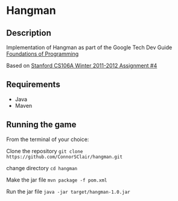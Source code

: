 # Hangman 

## Description
Implementation of Hangman as part of the Google Tech Dev Guide [Foundations of Programming](https://techdevguide.withgoogle.com/paths/foundational/hangman-challenge-archetypal/#! "Link")

Based on [Stanford CS106A Winter 2011-2012 Assignment #4](https://web.stanford.edu/class/archive/cs/cs106a/cs106a.1124/handouts/200%20Assignment%204.pdf
 "Assignment Tasksheet")

## Requirements
- Java 
- Maven

## Running the game 
From the terminal of your choice:

Clone the repository 
`git clone https://github.com/ConnorSClair/hangman.git`

change directory
`cd hangman`

Make the jar file
`mvn package -f pom.xml`

Run the jar file 
`java -jar target/hangman-1.0.jar`

